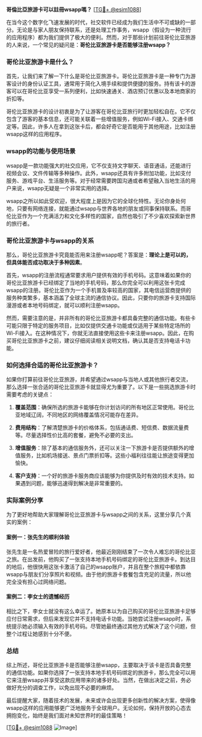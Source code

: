 **哥倫比亞旅游卡可以註冊wsapp嗎？** [[TG💪+ @esim1088](https://t.me/s/esim1088)]

在当今这个数字化飞速发展的时代，社交软件已经成为我们生活中不可或缺的一部分。无论是与家人朋友保持联系，还是处理工作事务，wsapp（假设为一种流行的应用程序）都为我们提供了极大的便利。然而，对于那些计划前往哥伦比亚旅游的人来说，一个常见的疑问是：**哥伦比亚旅游卡是否能够注册wsapp？**

### 哥伦比亚旅游卡是什么？

首先，让我们来了解一下什么是哥伦比亚旅游卡。哥伦比亚旅游卡是一种专门为游客设计的身份认证工具，通常用于简化入境手续和提供便捷的服务。持有该卡的游客可以在哥伦比亚享受一系列便利，比如快速通关、酒店预订优惠以及本地商家的折扣等。

哥伦比亚旅游卡的设计初衷是为了让游客在哥伦比亚旅行时更加轻松自在。它不仅包含了游客的基本信息，还可能关联着一些增值服务，例如Wi-Fi接入、交通卡绑定等。因此，许多人在拿到这张卡后，都会好奇它是否能用于其他用途，比如注册wsapp这样的应用程序。

### wsapp的功能与使用场景

wsapp是一款功能强大的社交应用，它不仅支持文字聊天、语音通话，还能进行视频会议、文件传输等多种操作。此外，wsapp还具有许多附加功能，比如支付服务、游戏平台、生活服务等。对于经常需要跨国沟通或者希望融入当地生活的用户来说，wsapp无疑是一个非常实用的选择。

wsapp之所以如此受欢迎，很大程度上是因为它的全球化特性。无论你身处何地，只要有网络连接，就能通过wsapp与世界各地的朋友或同事保持联系。而哥伦比亚作为一个充满活力和文化多样性的国家，自然也吸引了不少喜欢探索新世界的旅行者。

### 哥伦比亚旅游卡与wsapp的关系

那么，哥伦比亚旅游卡究竟能否用来注册wsapp呢？答案是：**理论上是可以的，但具体能否成功取决于多种因素**。

首先，wsapp的注册流程通常要求用户提供有效的手机号码。这意味着如果你的哥伦比亚旅游卡已经绑定了当地的手机号码，那么你完全可以利用这张卡完成wsapp的注册。哥伦比亚作为一个手机普及率较高的国家，其电信运营商提供的服务种类繁多，基本涵盖了全球主流的通信协议。因此，只要你的旅游卡支持国际漫游或者本地号码绑定，就可以顺利注册wsapp。

然而，需要注意的是，并非所有的哥伦比亚旅游卡都具备完整的通信功能。有些卡可能只限于特定的服务项目，比如仅提供交通卡功能或仅适用于某些特定场所的Wi-Fi接入。在这种情况下，你就无法直接使用这些卡来注册wsapp。因此，在购买哥伦比亚旅游卡之前，建议仔细阅读相关说明文档，确认其是否支持电话卡功能。

### 如何选择合适的哥伦比亚旅游卡？

如果你打算前往哥伦比亚旅游，并希望通过wsapp与当地人或其他旅行者交流，那么选择一张合适的哥伦比亚旅游卡就显得尤为重要了。以下是一些挑选旅游卡时需要考虑的关键点：

1. **覆盖范围**：确保所选的旅游卡能够在你计划访问的所有地区正常使用。哥伦比亚地域辽阔，不同地区的网络覆盖情况可能存在差异。
   
2. **费用结构**：了解清楚旅游卡的价格体系，包括通话费、短信费、数据流量费等。尽量选择性价比高的套餐，避免不必要的支出。

3. **增值服务**：除了基本的通信服务外，还可以关注一下旅游卡是否提供额外的增值服务，比如机场接送、景点门票折扣等。这些小福利往往能让旅途变得更加愉快。

4. **客户支持**：一个好的旅游卡服务商应该能够为你提供及时有效的技术支持。如果遇到问题，能够迅速得到解决是非常重要的。

### 实际案例分享

为了更好地帮助大家理解哥伦比亚旅游卡与wsapp之间的关系，这里分享几个真实的案例：

#### 案例一：张先生的顺利体验
张先生是一名热爱冒险的旅行爱好者，他最近刚刚结束了一次令人难忘的哥伦比亚之旅。在出发前，他购买了一张支持本地手机号码绑定的哥伦比亚旅游卡。到达目的地后，他很快用这张卡激活了自己的wsapp账户，并且在整个旅程中都依靠wsapp与朋友们分享照片和视频。由于他的旅游卡套餐包含充足的流量，所以他完全没有担心过网络问题。

#### 案例二：李女士的遗憾经历
相比之下，李女士就没有这么幸运了。她原本以为自己购买的哥伦比亚旅游卡足够应付日常需求，但后来发现它并不支持电话卡功能。当她尝试注册wsapp时，系统提示她必须输入有效的手机号码。尽管她最终通过其他方式解决了这个问题，但整个过程让她感到十分不便。

### 总结

综上所述，哥伦比亚旅游卡是否能够注册wsapp，主要取决于该卡是否具备完整的通信功能。如果你选择了一张支持本地手机号码绑定的旅游卡，那么完全可以用它来注册wsapp并享受这款应用带来的诸多好处。当然，在做出决定之前，务必做好充分的调查工作，以免出现不必要的麻烦。

最后提醒大家，随着技术的发展，未来或许会出现更多创新性的解决方案，使得像wsapp这样的应用能够更广泛地服务于全球用户。无论如何，保持开放的心态去拥抱变化，始终是我们面对未知世界时的最佳策略！

[[TG💪+ @esim1088](https://t.me/s/esim1088) ![Image](https://i.postimg.cc/4NQfJmqS/Snipaste-2025-05-13-00-14-12.png)]